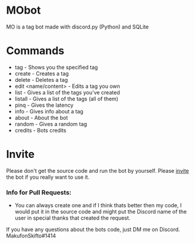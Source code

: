 # MObot
MO is a tag bot made with discord.py (Python) and SQLite

# Commands
* tag <tag> - Shows you the specified tag
* create <name> <content> - Creates a tag
* delete <tag> - Deletes a tag
* edit <name/content> <tag> <content> - Edits a tag you own
* list - Gives a list of the tags you've created
* listall - Gives a list of the tags (all of them)
* pinq - Gives the latency
* info <tag> - Gives info about a tag
* about - About the bot
* random - Gives a random tag
* credits - Bots credits
  
# Invite
Please don't get the source code and run the bot by yourself. Please [invite](https://discord.com/api/oauth2/authorize?client_id=773839407596961803&permissions=8&scope=bot) the bot if you really want to use it. 

### Info for Pull Requests:
* You can always create one and if I think thats better then my code, I would put it in the source code and might put the Discord name of the user in special thanks that created the request.

If you have any questions about the bots code, just DM me on Discord. MakufonSkifto#1414
